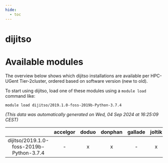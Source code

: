 ```yaml
---
hide:
  - toc
---
```


dijitso
=======

# Available modules


The overview below shows which dijitso installations are available per HPC-UGent Tier-2cluster, ordered based on software version (new to old).

To start using dijitso, load one of these modules using a `module load` command like:

```shell
module load dijitso/2019.1.0-foss-2019b-Python-3.7.4
```

*(This data was automatically generated on Wed, 04 Sep 2024 at 16:25:09 CEST)*  

| |accelgor|doduo|donphan|gallade|joltik|shinx|skitty|
| :---: | :---: | :---: | :---: | :---: | :---: | :---: | :---: |
|dijitso/2019.1.0-foss-2019b-Python-3.7.4|-|x|x|-|x|-|x|
